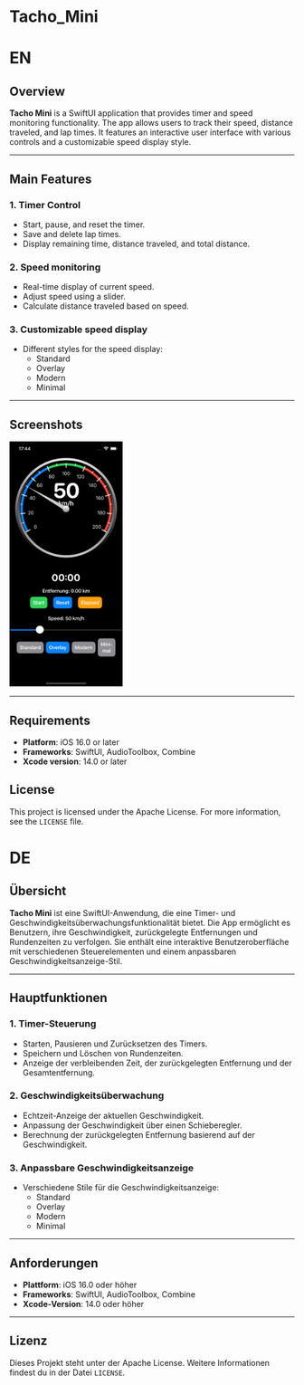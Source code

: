 # Tacho_Mini

# EN
## Overview
**Tacho Mini** is a SwiftUI application that provides timer and speed monitoring functionality. The app allows users to track their speed, distance traveled, and lap times. It features an interactive user interface with various controls and a customizable speed display style.

---

## Main Features 

### 1. **Timer Control**
- Start, pause, and reset the timer.
- Save and delete lap times.
- Display remaining time, distance traveled, and total distance.

### 2. **Speed monitoring**
- Real-time display of current speed.
- Adjust speed using a slider.
- Calculate distance traveled based on speed.

### 3. **Customizable speed display**
- Different styles for the speed display:
  - Standard
  - Overlay
  - Modern
  - Minimal

---

## Screenshots

<img src="Tacho_Mini/Resources/Screenshot-Overlay-Dark.png" width="200"/>

---

## Requirements
- **Platform**: iOS 16.0 or later
- **Frameworks**: SwiftUI, AudioToolbox, Combine
- **Xcode version**: 14.0 or later

## License
This project is licensed under the Apache License. For more information, see the `LICENSE` file.




# DE
## Übersicht
**Tacho Mini** ist eine SwiftUI-Anwendung, die eine Timer- und Geschwindigkeitsüberwachungsfunktionalität bietet. Die App ermöglicht es Benutzern, ihre Geschwindigkeit, zurückgelegte Entfernungen und Rundenzeiten zu verfolgen. Sie enthält eine interaktive Benutzeroberfläche mit verschiedenen Steuerelementen und einem anpassbaren Geschwindigkeitsanzeige-Stil.

---

## Hauptfunktionen

### 1. **Timer-Steuerung**
- Starten, Pausieren und Zurücksetzen des Timers.
- Speichern und Löschen von Rundenzeiten.
- Anzeige der verbleibenden Zeit, der zurückgelegten Entfernung und der Gesamtentfernung.

### 2. **Geschwindigkeitsüberwachung**
- Echtzeit-Anzeige der aktuellen Geschwindigkeit.
- Anpassung der Geschwindigkeit über einen Schieberegler.
- Berechnung der zurückgelegten Entfernung basierend auf der Geschwindigkeit.

### 3. **Anpassbare Geschwindigkeitsanzeige**
- Verschiedene Stile für die Geschwindigkeitsanzeige:
  - Standard
  - Overlay
  - Modern
  - Minimal
  
---

## Anforderungen
- **Plattform**: iOS 16.0 oder höher
- **Frameworks**: SwiftUI, AudioToolbox, Combine
- **Xcode-Version**: 14.0 oder höher

---

## Lizenz
Dieses Projekt steht unter der Apache License. Weitere Informationen findest du in der Datei `LICENSE`.
